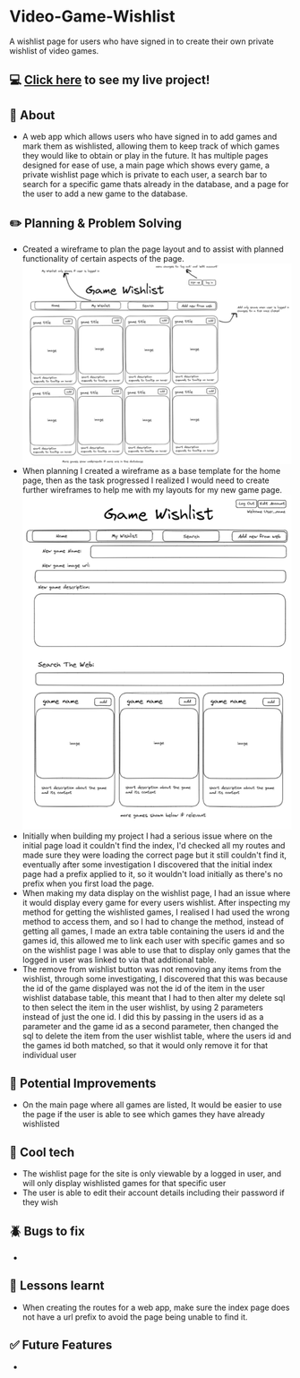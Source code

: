 # Video-Game-Wishlist
A wishlist page for users who have signed in to create their own private wishlist of video games. 

## :computer: [Click here](https://video-game-wishlist.onrender.com/) to see my live project!

## :page_facing_up: About
- A web app which allows users who have signed in to add games and mark them as wishlisted, allowing them to keep track of which games they would like to obtain or play in the future. It has multiple pages designed for ease of use, a main page which shows every game, a private wishlist page which is private to each user, a search bar to search for a specific game thats already in the database, and a page for the user to add a new game to the database.

## :pencil2: Planning & Problem Solving
- Created a wireframe to plan the page layout and to assist with planned functionality of certain aspects of the page.
![First Wireframe picture](./wireframe.png)
- When planning I created a wireframe as a base template for the home page, then as the task progressed I realized I would need to create further wireframes to help me with my layouts for my new game page.
![Second Wireframe Picture](./Wireframe1.png)
- Initially when building my project I had a serious issue where on the initial page load it couldn't find the index, I'd checked all my routes and made sure they were loading the correct page but it still couldn't find it, eventually after some investigation I discovered that the initial index page had a prefix applied to it, so it wouldn't load initially as there's no prefix when you first load the page.
- When making my data display on the wishlist page, I had an issue where it would display every game for every users wishlist. After inspecting my method for getting the wishlisted games, I realised I had used the wrong method to access them, and so I had to change the method, instead of getting all games, I made an extra table containing the users id and the games id, this allowed me to link each user with specific games and so on the wishlist page I was able to use that to display only games that the logged in user was linked to via that additional table.
- The remove from wishlist button was not removing any items from the wishlist, through some investigating, I discovered that this was because the id of the game displayed was not the id of the item in the user wishlist database table, this meant that I had to then alter my delete sql to then select the item in the user wishlist, by using 2 parameters instead of just the one id. I did this by passing in the users id as a parameter and the game id as a second parameter, then changed the sql to delete the item from the user wishlist table, where the users id and the games id both matched, so that it would only remove it for that individual user

## :star2: Potential Improvements
- On the main page where all games are listed, It would be easier to use the page if the user is able to see which games they have already wishlisted

## :rocket: Cool tech
- The wishlist page for the site is only viewable by a logged in user, and will only display wishlisted games for that specific user
- The user is able to edit their account details including their password if they wish

## :beetle: Bugs to fix
- 

## :notebook: Lessons learnt
- When creating the routes for a web app, make sure the index page does not have a url prefix to avoid the page being unable to find it.

## :white_check_mark: Future Features
- 